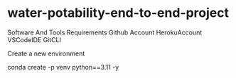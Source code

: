 # water-potability-end-to-end-project
Software And Tools Requirements
Github Account
HerokuAccount
VSCodeIDE
GitCLI

Create a new environment

conda create -p venv python==3.11 -y